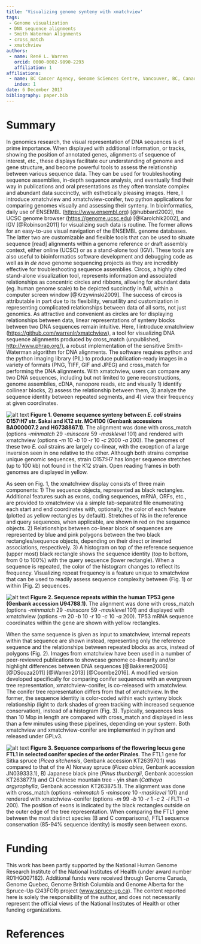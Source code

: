 ```yaml
---
title: 'Visualizing genome synteny with xmatchview'
tags:
 - Genome visualization
 - DNA sequence alignments
 - Smith Waterman Alignments
 - cross_match
 - xmatchview
authors:
 - name: René L. Warren
   orcid: 0000-0002-9890-2293
   affiliation: 1
affiliations:
 - name: BC Cancer Agency, Genome Sciences Centre, Vancouver, BC, Canada
   index: 1
date: 6 December 2017
bibliography: paper.bib
---
```


# Summary

In genomics research, the visual representation of DNA sequences is of prime importance. When displayed with additional information, or tracks, showing the position of annotated genes, alignments of sequence of interest, etc., these displays facilitate our understanding of genome and gene structure, and become powerful tools to assess the relationship between various sequence data. They can be used for troubleshooting sequence assemblies, in-depth sequence analysis, and eventually find their way in publications and oral presentations as they often translate complex and abundant data succinctly, with esthetically pleasing images. Here, I introduce xmatchview and xmatchview-conifer, two python applications for comparing genomes visually and assessing their synteny.
	In bioinformatics, daily use of ENSEMBL (https://www.ensembl.org) [@hubbard2002], the UCSC genome browser (https://genome.ucsc.edu) [@Karolchik2002], and IGV [@Robinson2011] for visualizing such data is routine. The former allows for an easy-to-use visual navigation of the ENSEMBL genome databases. The latter two are customizable and flexible tools that can be used to situate sequence [read] alignments within a genome reference or draft assembly context, either online (UCSC) or as a stand-alone tool (IGV). These tools are also useful to bioinformatics software development and debugging code as well as in *de novo* genome sequencing projects as they are incredibly effective for troubleshooting sequence assemblies. Circos, a highly cited stand-alone visualization tool, represents information and associated relationships as concentric circles and ribbons, allowing for abundant data (eg. human genome scale) to be depicted succinctly in full, within a computer screen window [@Krzywinski2009]. The success of circos is attributable in part due to its flexibility, versatility and customization in representing complicated relationships between data of all sorts, not just genomics. As attractive and convenient as circles are for displaying relationships between data, linear representations of synteny blocks between two DNA sequences remain intuitive.
	Here, I introduce xmatchview (https://github.com/warrenlr/xmatchview), a tool for visualizing DNA sequence alignments produced by cross_match (unpublished, http://www.phrap.org/), a robust implementation of the sensitive Smith-Waterman algorithm for DNA alignments. The software requires python and the python imaging library (PIL) to produce publication-ready images in a variety of formats (PNG, TIFF, GIF and JPEG) and cross_match for performing the DNA alignments. With xmatchview, users can compare any two DNA sequences, including but not limited to gene reconstructions, genome assemblies, cDNA, nanopore reads, etc and visually 1) identify collinear blocks, 2) assess the relationship between them, 3) analyze the sequence identity between repeated segments, and 4) view their frequency at given coordinates.

![alt text](https://raw.githubusercontent.com/warrenlr/xmatchview/master/paper/images/Fig1.png)
**Figure 1. Genome sequence synteny between _E. coli_ strains O157:H7 str. Sakai and K12 str. MC4100 (Genbank accessions BA000007.2 and HG738867.1)**. The alignment was done with cross_match (options _-minmatch_ 29 _-minscore_ 59 _-masklevel_ 101) and rendered with xmatchview (options _-m_ 10 _-b_ 10 _-r_ 10 _-c_ 2000 _-a_ 200). The genomes of these two _E. coli_ strains are largely co-linear, with the exception of a large inversion seen in one relative to the other. Although both strains comprise unique genomic sequences, strain O157:H7 has longer sequence stretches (up to 100 kb) not found in the K12 strain. Open reading frames in both genomes are displayed in yellow.

As seen on Fig. 1, the xmatchview display consists of three main components: 1) The sequence objects, represented as black rectangles. Additional features such as exons, coding sequences, mRNA, ORFs, etc., are provided to xmatchview via a simple tab-separated file enumerating each start and end coordinates with, optionally, the color of each feature (plotted as yellow rectangles by default). Stretches of Ns in the reference and query sequences, when applicable, are shown in red on the sequence objects. 2) Relationships between co-linear block of sequences are represented by blue and pink polygons between the two black rectangles/sequence objects, depending on their direct or inverted associations, respectively. 3) A histogram on top of the reference sequence (upper most) black rectangle shows the sequence identity (top to bottom, from 0 to 100%) with the query sequence (lower rectangle). When a sequence is repeated, the color of the histogram changes to reflect its frequency. Visualizing repeat frequency is a feature unique to xmatchview that can be used to readily assess sequence complexity between (Fig. 1) or within (Fig. 2) sequences.

![alt text](https://raw.githubusercontent.com/warrenlr/xmatchview/master/paper/images/Fig2.png)
**Figure 2. Sequence repeats within the human TP53 gene (Genbank accession U94788.1)**. The alignment was done with cross_match (options _-minmatch_ 29 _-minscore_ 59 _-masklevel_ 101) and displayed with xmatchview (options _-m_ 20 _-b_ 10 _-r_ 10 _-c_ 10 _-a_ 200). TP53 mRNA sequence coordinates within the gene are shown with yellow rectangles.

When the same sequence is given as input to xmatchview, internal repeats within that sequence are shown instead, representing only the reference sequence and the relationships between repeated blocks as arcs, instead of polygons (Fig. 2). Images from xmatchview have been used in a number of peer-reviewed publications to showcase genome co-linearity and/or highlight differences between DNA sequences [@Bakkeren2006] [@DSouza2011] [@Warren2013] [@Coombe2016]. A modified version developed specifically for comparing conifer sequences with an evergreen tree representation, xmatchview-conifer, is co-released with xmatchview. The conifer tree representation differs from that of xmatchview. In the former, the sequence identity is color-coded within each synteny block relationship (light to dark shades of green tracking with increased sequence conservation), instead of a histogram (Fig. 3). Typically, sequences less than 10 Mbp in length are compared with cross_match and displayed in less than a few minutes using these pipelines, depending on your system. Both xmatchview and xmatchview-conifer are implemented in python and released under GPLv3.

![alt text](https://raw.githubusercontent.com/warrenlr/xmatchview/master/paper/images/Fig3.png)
**Figure 3. Sequence comparisons of the flowering locus gene FTL1 in selected conifer species of the order Pinales**. The FTL1 gene for Sitka spruce (_Picea sitchensis_, Genbank accession KT263970.1) was compared to that of the A) Norway spruce (_Picea abies_, Genbank accession JN039333.1), B) Japanese black pine (_Pinus thunbergii_, Genbank accession KT263877.1) and C) Chinese mountain tree - yin shan (_Cathaya argyrophylla_, Genbank accession KT263875.1). The alignment was done with cross_match (options _-minmatch_ 5 _-minscore_ 10 _-masklevel_ 101) and rendered with xmatchview-conifer (options _-m_ 99 _-b_ 10 _-r_ 1 _-c_ 2 _-l_ FLT1 _-a_ 200). The position of exons is indicated by the black rectangles outside on the outer edge of the tree representation. When comparing the FTL1 gene between the most distinct species (B and C comparisons), FTL1 sequence conservation (85-94% sequence identity) is mostly seen between exons.

# Funding

This work has been partly supported by the National Human Genome Research Institute of the National Institutes of Health (under award number R01HG007182). Additional funds were received through Genome Canada, Genome Quebec, Genome British Columbia and Genome Alberta for the Spruce-Up (243FOR) project (www.spruce-up.ca). The content reported here is solely the responsibility of the author, and does not necessarily represent the official views of the National Institutes of Health or other funding organizations.

# References
